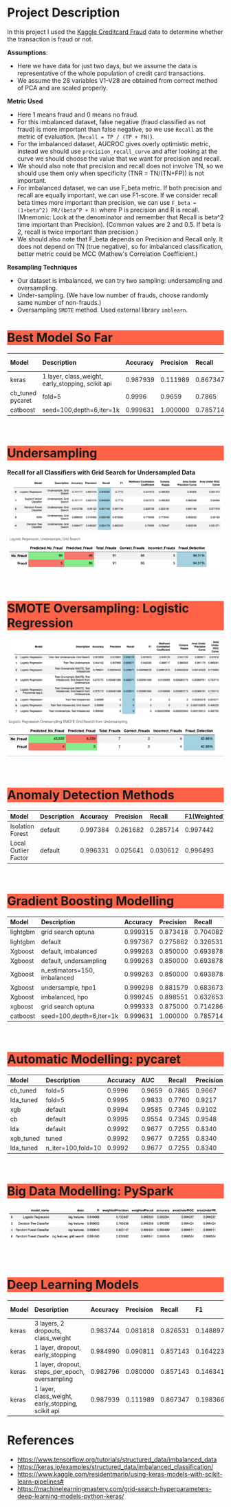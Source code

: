 # Project Description
In this project I used the [Kaggle Creditcard Fraud](https://www.kaggle.com/mlg-ulb/creditcardfraud)
data to determine whether the transaction is fraud or not.


**Assumptions**:  
- Here we have data for just two days, but we assume the data is representative
 of the whole population of credit card transactions.
- We assume the 28 variables V1-V28 are
obtained from correct method of PCA and are scaled properly.

**Metric Used**  
- Here 1 means fraud and 0 means no fraud.
- For this imbalanced dataset, false negative (fraud classified as not fraud) is more important than false negative, so we use `Recall` as the metric of evaluation. (`Recall = TP / (TP + FN)`).
- For the imbalanced dataset, AUCROC gives overly optimistic metric, instead we should use `precision_recall_curve` and after looking at the curve we should choose the value that we want for precision and recall.
- We should also note that precision and recall does not involve TN, so we should use them only when specificity (TNR = TN/(TN+FP)) is not important.
- For imbalanced dataset, we can use F_beta metric. If both precision and recall are equally important, we can use F1-score. If we consider recall beta times more important than precision, we can use `F_beta = (1+beta^2) PR/(beta^P + R)` where P is precision and R is recall. (Mnemonic: Look at the denominator and remember that Recall is beta^2 time important than Precision). (Common values are 2 and 0.5. If beta is 2, recall is twice important than precision.)
- We should also note that F_beta depends on Precision and Recall only. It does not depend on TN (true negative), so for imbalanced classification, better metric could be MCC (Mathew's Correlation Coefficient.)

**Resampling Techniques**  
- Our dataset is imbalanced, we can try two sampling: undersampling and oversampling.
- Under-sampling. (We have low number of frauds, choose randomly same number of non-frauds.)
- Oversampling `SMOTE` method. Used external library `imblearn`.

<h1 style="background-color:tomato;">Best Model So Far</h1>

| Model | Description | Accuracy | Precision | Recall | F1 | AUC | Untrue Frauds| Missed Frauds|
| :---|:---|:---|:---|:---|:---|:---|:---|:---|
|keras|	1 layer, class_weight, early_stopping, scikit api|	0.987939|	0.111989|	0.867347|	0.198366|	0.927747| 674 | 13|
| cb_tuned pycaret | fold=5 | 0.9996 | 0.9659 | 0.7865 | 0.9667 | 0.8642 | | |
|catboost |	seed=100,depth=6,iter=1k|	0.999631|	1.000000|	0.785714|	0.880000|	0.892857|0 | 21|

</br>

<h1 style="background-color:tomato;">Undersampling</h1>

**Recall for all Classifiers with Grid Search for Undersampled Data**
![](reports/screenshots/recall_all_models_undersample_grid.png)
![](reports/screenshots/cm_lr_undersample_grid.png)

</br>

<h1 style="background-color:tomato;">SMOTE Oversampling: Logistic Regression</h1>

![](reports/screenshots/lr_model_evaluation_scalar_metrics.png)
![](reports/screenshots/cm_lr_smote_grid.png)

</br>

<h1 style="background-color:tomato;">Anomaly Detection Methods</h1>

| Model | Description | Accuracy | Precision | Recall | F1(Weighted) |
| :---|:---|:---|:---|:---|:---|
| Isolation Forest | default | 0.997384 | 0.261682 | 0.285714 | 0.997442 |
| Local Outlier Factor | default | 0.996331 | 0.025641 | 0.030612 | 0.996493 |

</br>

<h1 style="background-color:tomato;">Gradient Boosting Modelling</h1>

| Model | Description | Accuracy | Precision | Recall | F1 | AUC |
| :---|:---|:---|:---|:---|:---|:---|
| lightgbm | grid search optuna | 0.999315 | 0.873418 | 0.704082 | 0.779661 | 0.851953 |
| lightgbm | default | 0.997367 | 0.275862 | 0.326531 | 0.299065 | 0.662527 |
| Xgboost | default, imbalanced | 0.999263 | 0.850000 | 0.693878 | 0.764045 | 0.846833 |
| Xgboost | default, undersampling | 0.999263 | 0.850000 | 0.693878 | 0.764045 | 0.846833 |
| Xgboost | n_estimators=150, imbalanced | 0.999263 | 0.850000 | 0.693878 | 0.764045 | 0.846833 |
| Xgboost | undersample, hpo1 | 0.999298 | 0.881579 | 0.683673 | 0.770115 | 0.841758 |
| Xgboost | imbalanced, hpo | 0.999245 | 0.898551 | 0.632653 | 0.742515 | 0.816265 |
| xgboost | grid search optuna | 0.999333 | 0.875000 | 0.714286 | 0.786517 | 0.857055 |
|catboost |	seed=100,depth=6,iter=1k|	0.999631|	1.000000|	0.785714|	0.880000|	0.892857|


</br>

<h1 style="background-color:tomato;">Automatic Modelling: pycaret</h1>

| Model | Description | Accuracy | AUC | Recall | Precision | F1 | Kappa |
| :---|:---|:---|:---|:---|:---|:---|:---|
| cb_tuned | fold=5 | 0.9996 | 0.9659 | 0.7865 | 0.9667 | 0.8642 | 0.8639 |
| lda_tuned | fold=5 | 0.9995 | 0.9833 | 0.7760 | 0.9217 | 0.8423 | 0.8420 |
| xgb | default | 0.9994 | 0.9585 | 0.7345 | 0.9102 | 0.8047 | 0.8044 |
| cb | default | 0.9995 | 0.9554 | 0.7345 | 0.9548 | 0.8215 | 0.8212 |
| lda | default | 0.9992 | 0.9677 | 0.7255 | 0.8340 | 0.7661 | 0.7657 |
| xgb_tuned | tuned | 0.9992 | 0.9677 | 0.7255 | 0.8340 | 0.7661 | 0.7657 |
| lda_tuned | n_iter=100,fold=10 | 0.9992 | 0.9677 | 0.7255 | 0.8340 | 0.7661 | 0.7657 |

</br>

<h1 style="background-color:tomato;">Big Data Modelling: PySpark</h1>

![](reports/screenshots/pyspark_clf_results.png)

</br>

<h1 style="background-color:tomato;">Deep Learning Models</h1>

| Model | Description | Accuracy | Precision | Recall | F1 | AUC | Missed Frauds| Untrue Frauds|
| :---|:---|:---|:---|:---|:---|:---|:---|:---|
|keras|	3 layers, 2 dropouts, class_weight| 0.983744|	0.081818|	0.826531|	0.148897|	0.905273| 17 | 909|
|keras|	1 layer, dropout, early_stopping|	0.984990|	0.090811|	0.857143|	0.164223|	0.921177| 14| 841|
|keras|	1 layer, dropout, steps_per_epoch, oversampling|	0.982796|	0.080000|	0.857143|	0.146341|	0.920077|14 | 966 |
|keras|	1 layer, class_weight, early_stopping, scikit api|	0.987939|	0.111989|	0.867347|	0.198366|	0.927747| 13 | 674|


# References
- https://www.tensorflow.org/tutorials/structured_data/imbalanced_data
- https://keras.io/examples/structured_data/imbalanced_classification/
- https://www.kaggle.com/residentmario/using-keras-models-with-scikit-learn-pipelines#
- https://machinelearningmastery.com/grid-search-hyperparameters-deep-learning-models-python-keras/
